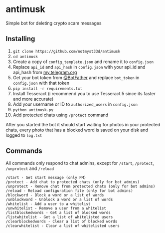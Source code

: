 # antimusk
Simple bot for deleting crypto scam messages

## Installing
1. `git clone https://github.com/notmyst33d/antimusk`
2. `cd antimusk`
3. Create a copy of `config_template.json` and rename it to `config.json`
4. Replace `api_id` and `api_hash` in `config.json` with your api_id and api_hash from [my.telegram.org](https://my.telegram.org)
5. Get your bot token from [@BotFather](https://t.me/BotFather) and replace `bot_token` in `config.json` with that token
6. `pip install -r requirements.txt`
7. Install Tesseract (i recommend you to use Tesseract 5 since its faster and more accurate)
8. Add your username or ID to `authorized_users` in `config.json`
9. `python antimusk.py`
10. Add protected chats using `/protect` command

After you started the bot it should start waiting for photos in your protected chats, every photo that has a blocked word is saved on your disk and logged to `log.txt`

## Commands
All commands only respond to chat admins, except for `/start`, `/protect`, `/unprotect` and `/reload`
```
/start - Get start message (only PM)
/protect - Add chat to protected chats (only for bot admins)
/unprotect - Remove chat from protected chats (only for bot admins)
/reload - Reload configuration file (only for bot admins)
/blockword - Block a word or a list of words
/unblockword - Unblock a word or a list of words
/whitelist - Add a user to a whitelist
/unwhitelist - Remove a user from a whitelist
/listblockedwords - Get a list of blocked words
/listwhitelist - Get a list of whitelisted users
/clearblockedwords - Clear a list of blocked words
/clearwhitelist - Clear a list of whitelisted users
```
